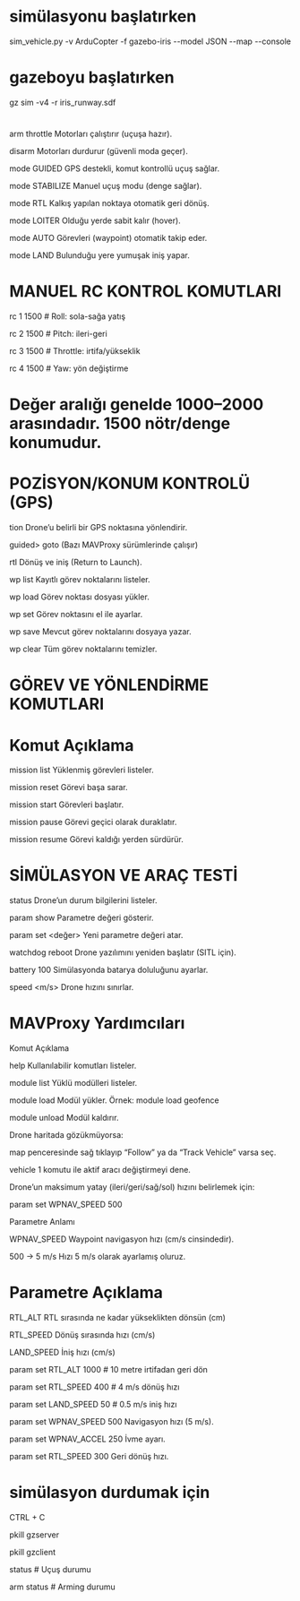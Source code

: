 # simülasyonu başlatırken 

sim_vehicle.py -v ArduCopter -f gazebo-iris --model JSON --map --console

# gazeboyu başlatırken 

gz sim -v4 -r iris_runway.sdf

#
arm throttle	Motorları çalıştırır (uçuşa hazır).

disarm	Motorları durdurur (güvenli moda geçer).

mode GUIDED	GPS destekli, komut kontrollü uçuş sağlar.

mode STABILIZE	Manuel uçuş modu (denge sağlar).


mode RTL	Kalkış yapılan noktaya otomatik geri dönüş.

mode LOITER	Olduğu yerde sabit kalır (hover).

mode AUTO	Görevleri (waypoint) otomatik takip eder.


mode LAND	Bulunduğu yere yumuşak iniş yapar.

# MANUEL RC KONTROL KOMUTLARI

rc 1 1500  # Roll: sola-sağa yatış

rc 2 1500  # Pitch: ileri-geri

rc 3 1500  # Throttle: irtifa/yükseklik

rc 4 1500  # Yaw: yön değiştirme

# Değer aralığı genelde 1000–2000 arasındadır. 1500 nötr/denge konumudur.

# POZİSYON/KONUM KONTROLÜ (GPS)

tion <lat> <lon> <alt>	Drone’u belirli bir GPS noktasına yönlendirir.

guided> goto <lat> <lon> <alt>	(Bazı MAVProxy sürümlerinde çalışır)

rtl	Dönüş ve iniş (Return to Launch).

wp list	Kayıtlı görev noktalarını listeler.

wp load <dosya>	Görev noktası dosyası yükler.

wp set <index> <lat> <lon> <alt>	Görev noktasını el ile ayarlar.

wp save	Mevcut görev noktalarını dosyaya yazar.

wp clear	Tüm görev noktalarını temizler.

# GÖREV VE YÖNLENDİRME KOMUTLARI
# Komut   	Açıklama

mission list	Yüklenmiş görevleri listeler.

mission reset	Görevi başa sarar.

mission start	Görevleri başlatır.

mission pause	Görevi geçici olarak duraklatır.

mission resume	Görevi kaldığı yerden sürdürür.

# SİMÜLASYON VE ARAÇ TESTİ

status	Drone’un durum bilgilerini listeler.

param show <parametre>	Parametre değeri gösterir.

param set <parametre> <değer>	Yeni parametre değeri atar.

watchdog reboot        	Drone yazılımını yeniden başlatır (SITL için).

battery 100	Simülasyonda batarya doluluğunu ayarlar.

speed <m/s>	Drone hızını sınırlar.
# MAVProxy Yardımcıları

Komut	                Açıklama

help	                Kullanılabilir komutları listeler.

module list	        Yüklü modülleri listeler.

module load <isim>	Modül yükler. Örnek: module load geofence

module unload <isim>	Modül kaldırır.

Drone haritada gözükmüyorsa:

map penceresinde sağ tıklayıp “Follow” ya da “Track Vehicle” varsa seç.

vehicle 1 komutu ile aktif aracı değiştirmeyi dene.


Drone’un maksimum yatay (ileri/geri/sağ/sol) hızını belirlemek için:

param set WPNAV_SPEED 500

Parametre	Anlamı

WPNAV_SPEED	Waypoint navigasyon hızı (cm/s cinsindedir).

500 → 5 m/s	Hızı 5 m/s olarak ayarlamış oluruz.

# Parametre	Açıklama

RTL_ALT	RTL sırasında ne kadar yükseklikten dönsün (cm)

RTL_SPEED	Dönüş sırasında hızı (cm/s)

LAND_SPEED	İniş hızı (cm/s)

param set RTL_ALT 1000      # 10 metre irtifadan geri dön

param set RTL_SPEED 400     # 4 m/s dönüş hızı

param set LAND_SPEED 50     # 0.5 m/s iniş hızı


param set WPNAV_SPEED 500	Navigasyon hızı (5 m/s).

param set WPNAV_ACCEL 250	İvme ayarı.

param set RTL_SPEED 300	Geri dönüş hızı.

# simülasyon durdumak için

CTRL + C

pkill gzserver

pkill gzclient

status                # Uçuş durumu


arm status            # Arming durumu
